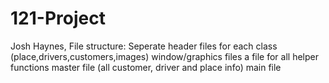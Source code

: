 # 121-Project
Josh Haynes, 
File structure:
Seperate header files for each class (place,drivers,customers,images)
window/graphics files
a file for all helper functions
master file (all customer, driver and place info)
main file